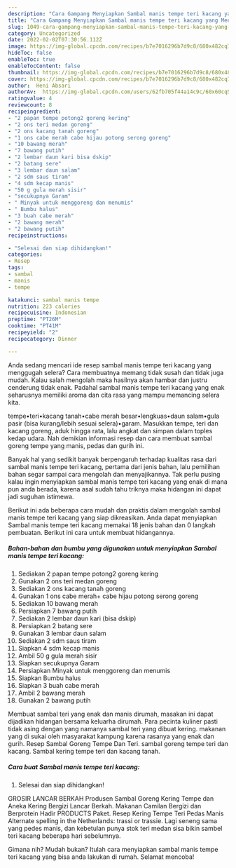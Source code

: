 ```yaml
---
description: "Cara Gampang Menyiapkan Sambal manis tempe teri kacang yang Menggugah Selera"
title: "Cara Gampang Menyiapkan Sambal manis tempe teri kacang yang Menggugah Selera"
slug: 1049-cara-gampang-menyiapkan-sambal-manis-tempe-teri-kacang-yang-menggugah-selera
category: Uncategorized
date: 2022-02-02T07:30:56.112Z
image: https://img-global.cpcdn.com/recipes/b7e7016296b7d9c8/680x482cq70/sambal-manis-tempe-teri-kacang-foto-resep-utama.jpg
hideToc: false
enableToc: true
enableTocContent: false
thumbnail: https://img-global.cpcdn.com/recipes/b7e7016296b7d9c8/680x482cq70/sambal-manis-tempe-teri-kacang-foto-resep-utama.jpg
cover: https://img-global.cpcdn.com/recipes/b7e7016296b7d9c8/680x482cq70/sambal-manis-tempe-teri-kacang-foto-resep-utama.jpg
author:  Heni Absari
authorAv:  https://img-global.cpcdn.com/users/62fb705f44a14c9c/60x60cq50/avatar.jpg
ratingvalue: 4
reviewcount: 8
recipeingredient:
- "2 papan tempe potong2 goreng kering"
- "2 ons teri medan goreng"
- "2 ons kacang tanah goreng"
- "1 ons cabe merah cabe hijau potong serong goreng"
- "10 bawang merah"
- "7 bawang putih"
- "2 lembar daun kari bisa dskip"
- "2 batang sere"
- "3 lembar daun salam"
- "2 sdm saus tiram"
- "4 sdm kecap manis"
- "50 g gula merah sisir"
- "secukupnya Garam"
- " Minyak untuk menggoreng dan menumis"
- " Bumbu halus"
- "3 buah cabe merah"
- "2 bawang merah"
- "2 bawang putih"
recipeinstructions:

- "Selesai dan siap dihidangkan!"
categories:
- Resep
tags:
- sambal
- manis
- tempe

katakunci: sambal manis tempe 
nutrition: 223 calories
recipecuisine: Indonesian
preptime: "PT26M"
cooktime: "PT41M"
recipeyield: "2"
recipecategory: Dinner

---
```



Anda sedang mencari ide resep sambal manis tempe teri kacang yang menggugah selera? Cara membuatnya memang tidak susah dan tidak juga mudah. Kalau salah mengolah maka hasilnya akan hambar dan justru cenderung tidak enak. Padahal sambal manis tempe teri kacang yang enak seharusnya memiliki aroma dan cita rasa yang mampu memancing selera kita.


tempe•teri•kacang tanah•cabe merah besar•lengkuas•daun salam•gula pasir (bisa kurang/lebih sesuai selera)•garam. Masukkan tempe, teri dan kacang goreng, aduk hingga rata, lalu angkat dan simpan dalam toples kedap udara. Nah demikian informasi resep dan cara membuat sambal goreng tempe yang manis, pedas dan gurih ini.

Banyak hal yang sedikit banyak berpengaruh terhadap kualitas rasa dari sambal manis tempe teri kacang, pertama dari jenis bahan, lalu pemilihan bahan segar sampai cara mengolah dan menyajikannya. Tak perlu pusing kalau ingin menyiapkan sambal manis tempe teri kacang yang enak di mana pun anda berada, karena asal sudah tahu triknya maka hidangan ini dapat jadi suguhan istimewa.


Berikut ini ada beberapa cara mudah dan praktis dalam mengolah sambal manis tempe teri kacang yang siap dikreasikan. Anda dapat menyiapkan Sambal manis tempe teri kacang memakai 18 jenis bahan dan 0 langkah pembuatan. Berikut ini cara untuk membuat hidangannya.

<!--inarticleads1-->

##### Bahan-bahan dan bumbu yang digunakan untuk menyiapkan Sambal manis tempe teri kacang:

1. Sediakan 2 papan tempe potong2 goreng kering
1. Gunakan 2 ons teri medan goreng
1. Sediakan 2 ons kacang tanah goreng
1. Gunakan 1 ons cabe merah+ cabe hijau potong serong goreng
1. Sediakan 10 bawang merah
1. Persiapkan 7 bawang putih
1. Sediakan 2 lembar daun kari (bisa dskip)
1. Persiapkan 2 batang sere
1. Gunakan 3 lembar daun salam
1. Sediakan 2 sdm saus tiram
1. Siapkan 4 sdm kecap manis
1. Ambil 50 g gula merah sisir
1. Siapkan secukupnya Garam
1. Persiapkan  Minyak untuk menggoreng dan menumis
1. Siapkan  Bumbu halus
1. Siapkan 3 buah cabe merah
1. Ambil 2 bawang merah
1. Gunakan 2 bawang putih


Membuat sambal teri yang enak dan manis dirumah, masakan ini dapat dijadikan hidangan bersama keluarha dirumah. Para pecinta kuliner pasti tidak asing dengan yang namanya sambal teri yang dibuat kering. makanan yang di sukai oleh masyarakat kampung karena rasanya yang enak dan gurih. Resep Sambal Goreng Tempe Dan Teri. sambal goreng tempe teri dan kacang. Sambal kering tempe teri dan kacang tanah. 

<!--inarticleads2-->

##### Cara buat Sambal manis tempe teri kacang:


1. Selesai dan siap dihidangkan!

GROSIR LANCAR BERKAH Produsen Sambal Goreng Kering Tempe dan Aneka Kering Bergizi Lancar Berkah. Makanan Camilan Bergizi dan Berprotein Hadir PRODUCTS Paket. Resep Kering Tempe Teri Pedas Manis Alternate spelling in the Netherlands: trassi or trassie. Lagi seneng sama yang pedes manis, dan kebetulan punya stok teri medan sisa bikin sambel teri kacang beberapa hari sebelumnya. 

Gimana nih? Mudah bukan? Itulah cara menyiapkan sambal manis tempe teri kacang yang bisa anda lakukan di rumah. Selamat mencoba!
